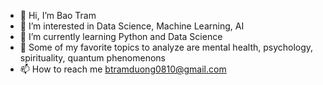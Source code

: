 - 👋 Hi, I’m Bao Tram
- 👀 I’m interested in Data Science, Machine Learning, AI
- 🌱 I’m currently learning Python and Data Science
- 💞️ Some of my favorite topics to analyze are mental health, psychology, spirituality, quantum phenomenons
- 📫 How to reach me btramduong0810@gmail.com

<!---
baotramduong/baotramduong is a ✨ special ✨ repository because its `README.md` (this file) appears on your GitHub profile.
You can click the Preview link to take a look at your changes.
--->
